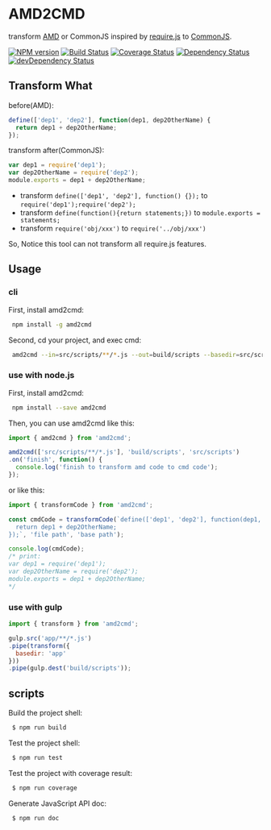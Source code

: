 # AMD2CMD

transform [AMD](https://github.com/amdjs/amdjs-api/wiki/AMD) or CommonJS inspired by [require.js](http://requirejs.org/) to [CommonJS](http://www.commonjs.org/).

[![NPM version][npm-image]][npm-url]
[![Build Status][travis-image]][travis-url]
[![Coverage Status][coveralls-image]][coveralls-url]
[![Dependency Status][depstat-image]][depstat-url]
[![devDependency Status][devdepstat-image]][devdepstat-url]

## Transform What

before(AMD):

```js
define(['dep1', 'dep2'], function(dep1, dep2OtherName) {
  return dep1 + dep2OtherName;
});
```

transform after(CommonJS):

```js
var dep1 = require('dep1');
var dep2OtherName = require('dep2');
module.exports = dep1 + dep2OtherName;
```

* transform `define(['dep1', 'dep2'], function() {});` to `require('dep1');require('dep2');`
* transform `define(function(){return statements;})` to `module.exports = statements;`
* transform `require('obj/xxx')` to `require('../obj/xxx')`

So, Notice this tool can not transform all require.js features.

## Usage

### cli

First, install amd2cmd:

```bash
 npm install -g amd2cmd
```

Second, cd your project, and exec cmd:

```bash
 amd2cmd --in=src/scripts/**/*.js --out=build/scripts --basedir=src/scripts
```

### use with node.js

First, install amd2cmd:

```bash
 npm install --save amd2cmd
```

Then, you can use amd2cmd like this:

```js
import { amd2cmd } from 'amd2cmd';

amd2cmd(['src/scripts/**/*.js'], 'build/scripts', 'src/scripts')
.on('finish', function() {
  console.log('finish to transform amd code to cmd code');
});
```

or like this:

```js
import { transformCode } from 'amd2cmd';

const cmdCode = transformCode(`define(['dep1', 'dep2'], function(dep1, dep2OtherName) {
  return dep1 + dep2OtherName;
});`, 'file path', 'base path');

console.log(cmdCode);
/* print:
var dep1 = require('dep1');
var dep2OtherName = require('dep2');
module.exports = dep1 + dep2OtherName;
*/
```

### use with gulp

```js
import { transform } from 'amd2cmd';

gulp.src('app/**/*.js')
.pipe(transform({
  basedir: 'app'
}))
.pipe(gulp.dest('build/scripts'));
```

## scripts

Build the project shell:

```bash
 $ npm run build
```

Test the project shell:

```bash
 $ npm run test
```

Test the project with coverage result:

```bash
 $ npm run coverage
```

Generate JavaScript API doc:

```bash
 $ npm run doc
```

[npm-image]: https://badge.fury.io/js/amd2cmd.svg
[npm-url]: https://npmjs.org/package/amd2cmd
[travis-image]: https://travis-ci.org/sinolz/amd2cmd.svg?branch=master
[travis-url]: https://travis-ci.org/sinolz/amd2cmd
[coveralls-image]: https://coveralls.io/repos/github/sinolz/amd2cmd/badge.svg?branch=master
[coveralls-url]: https://coveralls.io/github/sinolz/amd2cmd?branch=master

[depstat-url]: https://david-dm.org/sinolz/amd2cmd
[depstat-image]: https://img.shields.io/david/sinolz/amd2cmd/master.svg?style=flat-square
[devdepstat-image]: https://david-dm.org/sinolz/amd2cmd/dev-status.svg
[devdepstat-url]: https://david-dm.org/sinolz/amd2cmd#info=devDependencies
